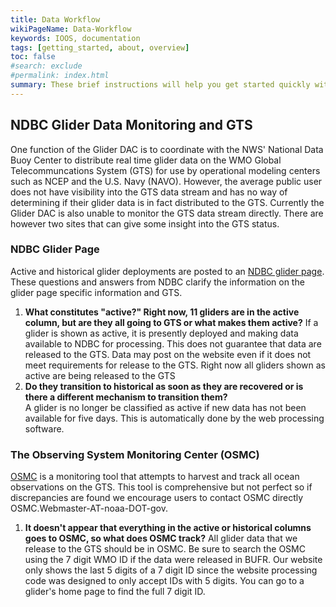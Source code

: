 ```yaml
---
title: Data Workflow
wikiPageName: Data-Workflow
keywords: IOOS, documentation
tags: [getting_started, about, overview]
toc: false
#search: exclude
#permalink: index.html
summary: These brief instructions will help you get started quickly with the IOOS Documentation Theme for Jekyll.
---
```


## NDBC Glider Data Monitoring and GTS

One function of the Glider DAC is to coordinate with the NWS' National Data Buoy Center to distribute real time glider data on the WMO Global Telecommuncations System (GTS) for use by operational modeling centers such as NCEP and the U.S. Navy (NAVO).  However, the average public user does not have visibility into the GTS data stream and has no way of determining if their glider data is in fact distributed to the GTS.  Currently the Glider DAC is also unable to monitor the GTS data stream directly.  There are however two sites that can give some insight into the GTS status.  

### NDBC Glider Page

Active and historical glider deployments are posted to an [NDBC glider page](https://www.ndbc.noaa.gov/gliders.php).  These questions and answers from NDBC clarify the information on the glider page specific information and GTS.  

 1. **What constitutes "active?"  Right now, 11 gliders are in the active column, but are they all going to GTS or what makes them active?**
 If a glider is shown as active, it is presently deployed and making data available to NDBC for processing.  This does not guarantee that data are released to the GTS.  Data may post on the website even if it does not meet requirements for release to the GTS.  Right now all gliders shown as active are being released to the GTS
 1. **Do they transition to historical as soon as they are recovered or is there a different mechanism to transition them?**             
 A glider is no longer be classified as active if new data has not been available for five days.  This is automatically done by the web processing software.

### The Observing System Monitoring Center (OSMC)

[OSMC](https://www.osmc.noaa.gov/) is a monitoring tool that attempts to harvest and track all ocean observations on the GTS.  This tool is comprehensive but not perfect so if discrepancies are found we encourage users to contact OSMC directly OSMC.Webmaster-AT-noaa-DOT-gov.

 1. **It doesn't appear that everything in the active or historical columns goes to OSMC, so what does OSMC track?**
 All glider data that we release to the GTS should be in OSMC.  Be sure to search the OSMC using the 7 digit WMO ID if the data were released in BUFR.  Our website only shows the last 5 digits of a 7 digit ID since the website processing code was designed to only accept IDs with 5 digits.  You can go to a glider's home page to find the full 7 digit ID.

